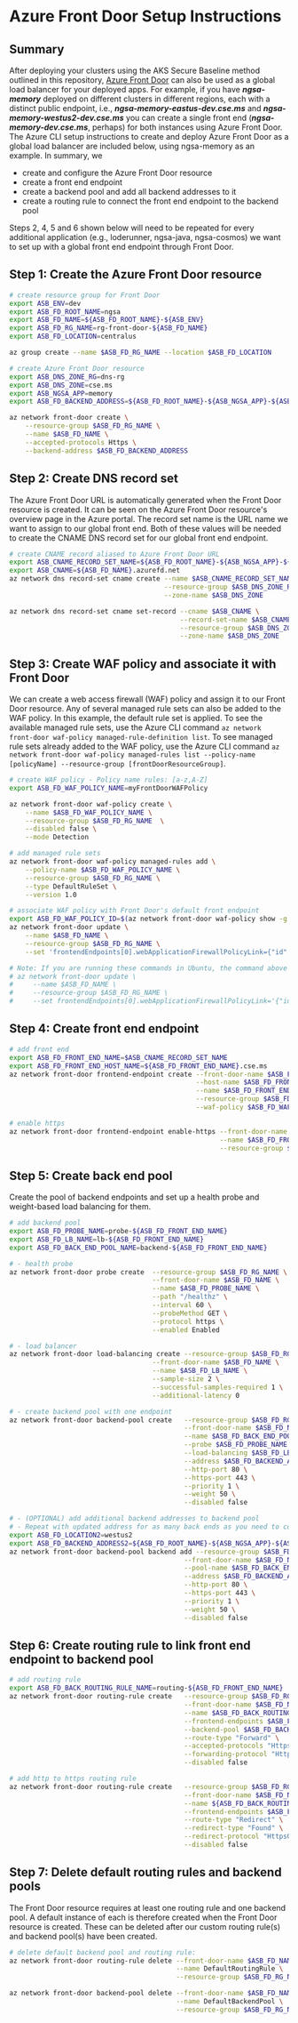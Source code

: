 # Azure Front Door Setup Instructions

## Summary

After deploying your clusters using the AKS Secure Baseline method outlined in this repository, [Azure Front Door](https://azure.microsoft.com/en-us/products/frontdoor/#documentation) can also be used as a global load balancer for your deployed apps. For example, if you have ***ngsa-memory*** deployed on different clusters in different regions, each with a distinct public endpoint, i.e., ***ngsa-memory-eastus-dev.cse.ms*** and ***ngsa-memory-westus2-dev.cse.ms*** you can create a single front end (***ngsa-memory-dev.cse.ms***, perhaps) for both instances using Azure Front Door. The Azure CLI setup instructions to create and deploy Azure Front Door as a global load balancer are included below, using ngsa-memory as an example. In summary, we

- create and configure the Azure Front Door resource
- create a front end endpoint
- create a backend pool and add all backend addresses to it
- create a routing rule to connect the front end endpoint to the backend pool

Steps 2, 4, 5 and 6 shown below will need to be repeated for every additional application (e.g., loderunner, ngsa-java, ngsa-cosmos) we want to set up with a global front end endpoint through Front Door.

## Step 1: Create the Azure Front Door resource

```bash
# create resource group for Front Door
export ASB_ENV=dev
export ASB_FD_ROOT_NAME=ngsa
export ASB_FD_NAME=${ASB_FD_ROOT_NAME}-${ASB_ENV}
export ASB_FD_RG_NAME=rg-front-door-${ASB_FD_NAME}
export ASB_FD_LOCATION=centralus

az group create --name $ASB_FD_RG_NAME --location $ASB_FD_LOCATION

# create Azure Front Door resource
export ASB_DNS_ZONE_RG=dns-rg
export ASB_DNS_ZONE=cse.ms
export ASB_NGSA_APP=memory
export ASB_FD_BACKEND_ADDRESS=${ASB_FD_ROOT_NAME}-${ASB_NGSA_APP}-${ASB_FD_LOCATION}-${ASB_ENV}.${ASB_DNS_ZONE}

az network front-door create \
    --resource-group $ASB_FD_RG_NAME \
    --name $ASB_FD_NAME \
    --accepted-protocols Https \
    --backend-address $ASB_FD_BACKEND_ADDRESS
```

## Step 2: Create DNS record set

The Azure Front Door URL is automatically generated when the Front Door resource is created. It can be seen on the Azure Front Door resource's overview page in the Azure portal. The record set name is the URL name we want to assign to our global front end. Both of these values will be needed to create the CNAME DNS record set for our global front end endpoint.

```bash
# create CNAME record aliased to Azure Front Door URL
export ASB_CNAME_RECORD_SET_NAME=${ASB_FD_ROOT_NAME}-${ASB_NGSA_APP}-${ASB_ENV}
export ASB_CNAME=${ASB_FD_NAME}.azurefd.net
az network dns record-set cname create --name $ASB_CNAME_RECORD_SET_NAME \
                                       --resource-group $ASB_DNS_ZONE_RG \
                                       --zone-name $ASB_DNS_ZONE

az network dns record-set cname set-record --cname $ASB_CNAME \
                                           --record-set-name $ASB_CNAME_RECORD_SET_NAME \
                                           --resource-group $ASB_DNS_ZONE_RG \
                                           --zone-name $ASB_DNS_ZONE
```

## Step 3: Create WAF policy and associate it with Front Door

We can create a web access firewall (WAF) policy and assign it to our Front Door resource. Any of several managed rule sets can also be added to the WAF policy. In this example, the default rule set is applied. To see the available managed rule sets, use the Azure CLI command `az network front-door waf-policy managed-rule-definition list`. To see managed rule sets already added to the WAF policy, use the Azure CLI command `az network front-door waf-policy managed-rules list --policy-name [policyName] --resource-group [frontDoorResourceGroup]`.

```bash
# create WAF policy - Policy name rules: [a-z,A-Z]
export ASB_FD_WAF_POLICY_NAME=myFrontDoorWAFPolicy

az network front-door waf-policy create \
    --name $ASB_FD_WAF_POLICY_NAME \
    --resource-group $ASB_FD_RG_NAME  \
    --disabled false \
    --mode Detection

# add managed rule sets
az network front-door waf-policy managed-rules add \
    --policy-name $ASB_FD_WAF_POLICY_NAME \
    --resource-group $ASB_FD_RG_NAME \
    --type DefaultRuleSet \
    --version 1.0

# associate WAF policy with Front Door's default front endpoint
export ASB_FD_WAF_POLICY_ID=$(az network front-door waf-policy show -g $ASB_FD_RG_NAME --name $ASB_FD_WAF_POLICY_NAME --query id -o tsv)
az network front-door update \
    --name $ASB_FD_NAME \
    --resource-group $ASB_FD_RG_NAME \
    --set 'frontendEndpoints[0].webApplicationFirewallPolicyLink={"id":"'${ASB_FD_WAF_POLICY_ID}'"}'

# Note: If you are running these commands in Ubuntu, the command above should be updated to:
# az network front-door update \
#     --name $ASB_FD_NAME \
#     --resource-group $ASB_FD_RG_NAME \
#     --set frontendEndpoints[0].webApplicationFirewallPolicyLink='{"id":"'${ASB_FD_WAF_POLICY_ID}'"}'
```

## Step 4: Create front end endpoint

```bash
# add front end
export ASB_FD_FRONT_END_NAME=$ASB_CNAME_RECORD_SET_NAME
export ASB_FD_FRONT_END_HOST_NAME=${ASB_FD_FRONT_END_NAME}.cse.ms
az network front-door frontend-endpoint create --front-door-name $ASB_FD_NAME \
                                               --host-name $ASB_FD_FRONT_END_HOST_NAME \
                                               --name $ASB_FD_FRONT_END_NAME \
                                               --resource-group $ASB_FD_RG_NAME \
                                               --waf-policy $ASB_FD_WAF_POLICY_ID

# enable https
az network front-door frontend-endpoint enable-https --front-door-name $ASB_FD_NAME \
                                                     --name $ASB_FD_FRONT_END_NAME \
                                                     --resource-group $ASB_FD_RG_NAME
```

## Step 5: Create back end pool

Create the pool of backend endpoints and set up a health probe and weight-based load balancing for them.

```bash
# add backend pool
export ASB_FD_PROBE_NAME=probe-${ASB_FD_FRONT_END_NAME}
export ASB_FD_LB_NAME=lb-${ASB_FD_FRONT_END_NAME}
export ASB_FD_BACK_END_POOL_NAME=backend-${ASB_FD_FRONT_END_NAME}

# - health probe
az network front-door probe create  --resource-group $ASB_FD_RG_NAME \
                                    --front-door-name $ASB_FD_NAME \
                                    --name $ASB_FD_PROBE_NAME \
                                    --path "/healthz" \
                                    --interval 60 \
                                    --probeMethod GET \
                                    --protocol https \
                                    --enabled Enabled

# - load balancer
az network front-door load-balancing create --resource-group $ASB_FD_RG_NAME \
                                    --front-door-name $ASB_FD_NAME \
                                    --name $ASB_FD_LB_NAME \
                                    --sample-size 2 \
                                    --successful-samples-required 1 \
                                    --additional-latency 0

# - create backend pool with one endpoint
az network front-door backend-pool create   --resource-group $ASB_FD_RG_NAME \
                                            --front-door-name $ASB_FD_NAME \
                                            --name $ASB_FD_BACK_END_POOL_NAME \
                                            --probe $ASB_FD_PROBE_NAME \
                                            --load-balancing $ASB_FD_LB_NAME \
                                            --address $ASB_FD_BACKEND_ADDRESS \
                                            --http-port 80 \
                                            --https-port 443 \
                                            --priority 1 \
                                            --weight 50 \
                                            --disabled false

# - (OPTIONAL) add additional backend addresses to backend pool
# - Repeat with updated address for as many back ends as you need to connect to the new front end endpoint
export ASB_FD_LOCATION2=westus2
export ASB_FD_BACKEND_ADDRESS2=${ASB_FD_ROOT_NAME}-${ASB_NGSA_APP}-${ASB_FD_LOCATION2}-${ASB_ENV}.${ASB_DNS_ZONE}
az network front-door backend-pool backend add --resource-group $ASB_FD_RG_NAME \
                                            --front-door-name $ASB_FD_NAME \
                                            --pool-name $ASB_FD_BACK_END_POOL_NAME \
                                            --address $ASB_FD_BACKEND_ADDRESS2 \
                                            --http-port 80 \
                                            --https-port 443 \
                                            --priority 1 \
                                            --weight 50 \
                                            --disabled false
```

## Step 6: Create routing rule to link front end endpoint to backend pool

```bash
# add routing rule
export ASB_FD_BACK_ROUTING_RULE_NAME=routing-${ASB_FD_FRONT_END_NAME}
az network front-door routing-rule create   --resource-group $ASB_FD_RG_NAME \
                                            --front-door-name $ASB_FD_NAME \
                                            --name $ASB_FD_BACK_ROUTING_RULE_NAME \
                                            --frontend-endpoints $ASB_FD_FRONT_END_NAME \
                                            --backend-pool $ASB_FD_BACK_END_POOL_NAME \
                                            --route-type "Forward" \
                                            --accepted-protocols "Https" \
                                            --forwarding-protocol "HttpsOnly" \
                                            --disabled false

# add http to https routing rule
az network front-door routing-rule create   --resource-group $ASB_FD_RG_NAME \
                                            --front-door-name $ASB_FD_NAME \
                                            --name ${ASB_FD_BACK_ROUTING_RULE_NAME}-http-to-https \
                                            --frontend-endpoints $ASB_FD_FRONT_END_NAME \
                                            --route-type "Redirect" \
                                            --redirect-type "Found" \
                                            --redirect-protocol "HttpsOnly" \
                                            --disabled false
```

## Step 7: Delete default routing rules and backend pools

The Front Door resource requires at least one routing rule and one backend pool. A default instance of each is therefore created when the Front Door resource is created. These can be deleted after our custom routing rule(s) and backend pool(s) have been created.

```bash
# delete default backend pool and routing rule: 
az network front-door routing-rule delete --front-door-name $ASB_FD_NAME \
                                          --name DefaultRoutingRule \
                                          --resource-group $ASB_FD_RG_NAME 

az network front-door backend-pool delete --front-door-name $ASB_FD_NAME \
                                          --name DefaultBackendPool \
                                          --resource-group $ASB_FD_RG_NAME 
```
